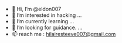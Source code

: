 - 👋 Hi, I’m @eldon007
- 👀 I’m interested in hacking ...
- 🌱 I’m currently learning ...
- 💞️ I’m looking for guidance. ...
- 📫 reach me : hilairesteeve007@gmail.com


<!---
eldon007/eldon007 is a ✨ special ✨ repository because its `README.md` (this file) appears on your GitHub profile.
You can click the Preview link to take a look at your changes.
--->
